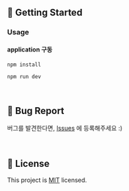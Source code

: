 ## 🚀 Getting Started

### Usage

#### application 구동

```
npm install
```

```
npm run dev
```

<br>

## 🐞 Bug Report

버그를 발견한다면, [Issues](https://github.com/woowacourse/atdd-subway-path) 에 등록해주세요 :)

<br>

## 📝 License

This project is [MIT](https://github.com/woowacourse/atdd-subway-path/blob/main/LICENSE) licensed.
